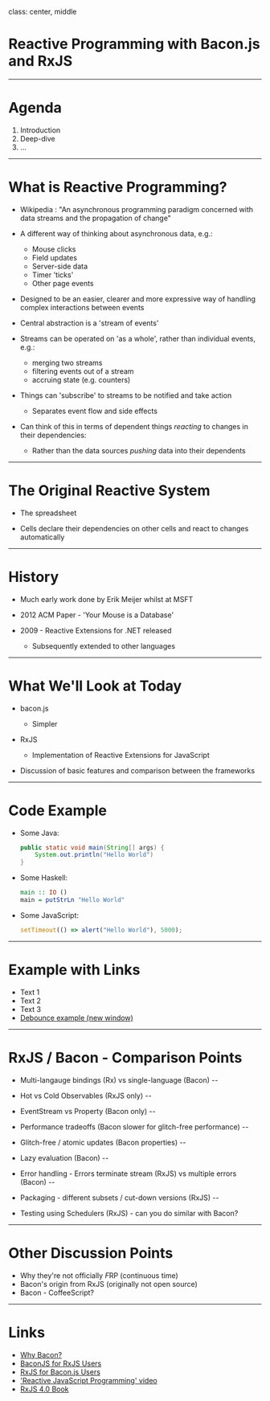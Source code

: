 class: center, middle

# Reactive Programming with Bacon.js and RxJS


---

# Agenda

1. Introduction
2. Deep-dive
3. ...

---

# What is Reactive Programming?

- Wikipedia : "An asynchronous programming paradigm concerned with data streams and the propagation of change"

- A different way of thinking about asynchronous data, e.g.:
    - Mouse clicks
    - Field updates
    - Server-side data
    - Timer 'ticks'
    - Other page events 

- Designed to be an easier, clearer and more expressive way of handling complex interactions between events

- Central abstraction is a 'stream of events'

- Streams can be operated on 'as a whole', rather than individual events, e.g.:
    - merging two streams
    - filtering events out of a stream
    - accruing state (e.g. counters)

- Things can 'subscribe' to streams to be notified and take action
    - Separates event flow and side effects

- Can think of this in terms of dependent things _reacting_ to changes in their dependencies:
    - Rather than the data sources _pushing_ data into their dependents

---

# The Original Reactive System

- The spreadsheet

- Cells declare their dependencies on other cells and react to changes automatically


---

# History

- Much early work done by Erik Meijer whilst at MSFT

- 2012 ACM Paper - 'Your Mouse is a Database'

- 2009 - Reactive Extensions for .NET released
    - Subsequently extended to other languages


---

# What We'll Look at Today

- bacon.js
    - Simpler

- RxJS
    - Implementation of Reactive Extensions for JavaScript

- Discussion of basic features and comparison between the frameworks

---

# Code Example

* Some Java:

    ```java
    public static void main(String[] args) {
        System.out.println("Hello World")
    }
    ```

* Some Haskell:

    ```haskell
    main :: IO ()
    main = putStrLn "Hello World"
    ```

* Some JavaScript:

    ```javascript
    setTimeout(() => alert("Hello World"), 5000);
    ```


---

# Example with Links

* Text 1
* Text 2
* Text 3
* <a href="examples/debounce.html" target="_blank">Debounce example (new window)</a>

---

# RxJS / Bacon - Comparison Points

* Multi-langauge bindings (Rx) vs single-language (Bacon)
--

* Hot vs Cold Observables (RxJS only)
--

* EventStream vs Property (Bacon only)
--

* Performance tradeoffs (Bacon slower for glitch-free performance)
--

* Glitch-free / atomic updates (Bacon properties)
--

* Lazy evaluation (Bacon)
--

* Error handling - Errors terminate stream (RxJS) vs multiple errors (Bacon)
--

* Packaging - different subsets / cut-down versions (RxJS)
--

* Testing using Schedulers (RxJS) - can you do similar with Bacon?

---

# Other Discussion Points

* Why they're not officially *F*RP (continuous time)
* Bacon's origin from RxJS (originally not open source)
* Bacon - CoffeeScript?

---

# Links

* [Why Bacon?](https://github.com/baconjs/bacon.js#why-bacon)
* [BaconJS for RxJS Users](https://baconjs.github.io/api.html#for-rxjs-users)
* [RxJS for Bacon.js Users](https://github.com/Reactive-Extensions/RxJS/blob/master/doc/mapping/bacon.js/whyrx.md)
* ['Reactive JavaScript Programming' video](https://www.safaribooksonline.com/library/view/reactive-javascript-programming/9781787284913/)
* [RxJS 4.0 Book](https://xgrommx.github.io/rx-book)